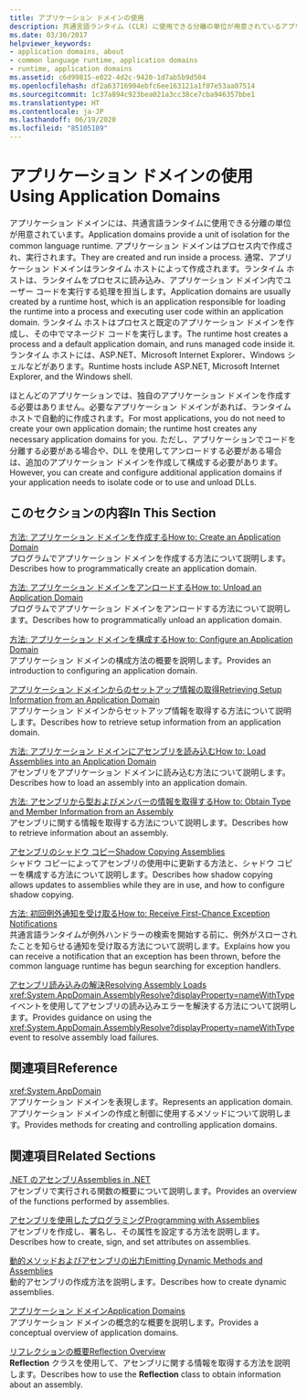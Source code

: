 ```yaml
---
title: アプリケーション ドメインの使用
description: 共通言語ランタイム (CLR) に使用できる分離の単位が用意されているアプリケーション ドメインを使用します。 アプリケーション ドメインは、プロセス内で作成され、実行されます。
ms.date: 03/30/2017
helpviewer_keywords:
- application domains, about
- common language runtime, application domains
- runtime, application domains
ms.assetid: c6d99815-e022-4d2c-9420-1d7ab5b9d504
ms.openlocfilehash: df2a63716904ebfc6ee163121a1f07e53aa07514
ms.sourcegitcommit: 1c37a894c923bea021a3cc38ce7cba946357bbe1
ms.translationtype: HT
ms.contentlocale: ja-JP
ms.lasthandoff: 06/19/2020
ms.locfileid: "85105189"
---
```

# <a name="using-application-domains"></a><span data-ttu-id="6e8e4-104">アプリケーション ドメインの使用</span><span class="sxs-lookup"><span data-stu-id="6e8e4-104">Using Application Domains</span></span>

<span data-ttu-id="6e8e4-105">アプリケーション ドメインには、共通言語ランタイムに使用できる分離の単位が用意されています。</span><span class="sxs-lookup"><span data-stu-id="6e8e4-105">Application domains provide a unit of isolation for the common language runtime.</span></span> <span data-ttu-id="6e8e4-106">アプリケーション ドメインはプロセス内で作成され、実行されます。</span><span class="sxs-lookup"><span data-stu-id="6e8e4-106">They are created and run inside a process.</span></span> <span data-ttu-id="6e8e4-107">通常、アプリケーション ドメインはランタイム ホストによって作成されます。ランタイム ホストは、ランタイムをプロセスに読み込み、アプリケーション ドメイン内でユーザー コードを実行する処理を担当します。</span><span class="sxs-lookup"><span data-stu-id="6e8e4-107">Application domains are usually created by a runtime host, which is an application responsible for loading the runtime into a process and executing user code within an application domain.</span></span> <span data-ttu-id="6e8e4-108">ランタイム ホストはプロセスと既定のアプリケーション ドメインを作成し、その中でマネージド コードを実行します。</span><span class="sxs-lookup"><span data-stu-id="6e8e4-108">The runtime host creates a process and a default application domain, and runs managed code inside it.</span></span> <span data-ttu-id="6e8e4-109">ランタイム ホストには、ASP.NET、Microsoft Internet Explorer、Windows シェルなどがあります。</span><span class="sxs-lookup"><span data-stu-id="6e8e4-109">Runtime hosts include ASP.NET, Microsoft Internet Explorer, and the Windows shell.</span></span>  
  
<span data-ttu-id="6e8e4-110">ほとんどのアプリケーションでは、独自のアプリケーション ドメインを作成する必要はありません。必要なアプリケーション ドメインがあれば、ランタイム ホストで自動的に作成されます。</span><span class="sxs-lookup"><span data-stu-id="6e8e4-110">For most applications, you do not need to create your own application domain; the runtime host creates any necessary application domains for you.</span></span> <span data-ttu-id="6e8e4-111">ただし、アプリケーションでコードを分離する必要がある場合や、DLL を使用してアンロードする必要がある場合は、追加のアプリケーション ドメインを作成して構成する必要があります。</span><span class="sxs-lookup"><span data-stu-id="6e8e4-111">However, you can create and configure additional application domains if your application needs to isolate code or to use and unload DLLs.</span></span>  
  
## <a name="in-this-section"></a><span data-ttu-id="6e8e4-112">このセクションの内容</span><span class="sxs-lookup"><span data-stu-id="6e8e4-112">In This Section</span></span>  

[<span data-ttu-id="6e8e4-113">方法: アプリケーション ドメインを作成する</span><span class="sxs-lookup"><span data-stu-id="6e8e4-113">How to: Create an Application Domain</span></span>](how-to-create-an-application-domain.md)  
<span data-ttu-id="6e8e4-114">プログラムでアプリケーション ドメインを作成する方法について説明します。</span><span class="sxs-lookup"><span data-stu-id="6e8e4-114">Describes how to programmatically create an application domain.</span></span>  
  
[<span data-ttu-id="6e8e4-115">方法: アプリケーション ドメインをアンロードする</span><span class="sxs-lookup"><span data-stu-id="6e8e4-115">How to: Unload an Application Domain</span></span>](how-to-unload-an-application-domain.md)  
<span data-ttu-id="6e8e4-116">プログラムでアプリケーション ドメインをアンロードする方法について説明します。</span><span class="sxs-lookup"><span data-stu-id="6e8e4-116">Describes how to programmatically unload an application domain.</span></span>  
  
[<span data-ttu-id="6e8e4-117">方法: アプリケーション ドメインを構成する</span><span class="sxs-lookup"><span data-stu-id="6e8e4-117">How to: Configure an Application Domain</span></span>](how-to-configure-an-application-domain.md)  
<span data-ttu-id="6e8e4-118">アプリケーション ドメインの構成方法の概要を説明します。</span><span class="sxs-lookup"><span data-stu-id="6e8e4-118">Provides an introduction to configuring an application domain.</span></span>  
  
[<span data-ttu-id="6e8e4-119">アプリケーション ドメインからのセットアップ情報の取得</span><span class="sxs-lookup"><span data-stu-id="6e8e4-119">Retrieving Setup Information from an Application Domain</span></span>](retrieve-setup-information.md)  
<span data-ttu-id="6e8e4-120">アプリケーション ドメインからセットアップ情報を取得する方法について説明します。</span><span class="sxs-lookup"><span data-stu-id="6e8e4-120">Describes how to retrieve setup information from an application domain.</span></span>  
  
[<span data-ttu-id="6e8e4-121">方法: アプリケーション ドメインにアセンブリを読み込む</span><span class="sxs-lookup"><span data-stu-id="6e8e4-121">How to: Load Assemblies into an Application Domain</span></span>](how-to-load-assemblies-into-an-application-domain.md)  
<span data-ttu-id="6e8e4-122">アセンブリをアプリケーション ドメインに読み込む方法について説明します。</span><span class="sxs-lookup"><span data-stu-id="6e8e4-122">Describes how to load an assembly into an application domain.</span></span>  
  
[<span data-ttu-id="6e8e4-123">方法: アセンブリから型およびメンバーの情報を取得する</span><span class="sxs-lookup"><span data-stu-id="6e8e4-123">How to: Obtain Type and Member Information from an Assembly</span></span>](../reflection-and-codedom/get-type-member-information.md)  
<span data-ttu-id="6e8e4-124">アセンブリに関する情報を取得する方法について説明します。</span><span class="sxs-lookup"><span data-stu-id="6e8e4-124">Describes how to retrieve information about an assembly.</span></span>  
  
[<span data-ttu-id="6e8e4-125">アセンブリのシャドウ コピー</span><span class="sxs-lookup"><span data-stu-id="6e8e4-125">Shadow Copying Assemblies</span></span>](shadow-copy-assemblies.md)  
<span data-ttu-id="6e8e4-126">シャドウ コピーによってアセンブリの使用中に更新する方法と、シャドウ コピーを構成する方法について説明します。</span><span class="sxs-lookup"><span data-stu-id="6e8e4-126">Describes how shadow copying allows updates to assemblies while they are in use, and how to configure shadow copying.</span></span>  
  
[<span data-ttu-id="6e8e4-127">方法: 初回例外通知を受け取る</span><span class="sxs-lookup"><span data-stu-id="6e8e4-127">How to: Receive First-Chance Exception Notifications</span></span>](how-to-receive-first-chance-exception-notifications.md)  
<span data-ttu-id="6e8e4-128">共通言語ランタイムが例外ハンドラーの検索を開始する前に、例外がスローされたことを知らせる通知を受け取る方法について説明します。</span><span class="sxs-lookup"><span data-stu-id="6e8e4-128">Explains how you can receive a notification that an exception has been thrown, before the common language runtime has begun searching for exception handlers.</span></span>  
  
[<span data-ttu-id="6e8e4-129">アセンブリ読み込みの解決</span><span class="sxs-lookup"><span data-stu-id="6e8e4-129">Resolving Assembly Loads</span></span>](../../standard/assembly/resolve-loads.md)  
<span data-ttu-id="6e8e4-130"><xref:System.AppDomain.AssemblyResolve?displayProperty=nameWithType> イベントを使用してアセンブリの読み込みエラーを解決する方法について説明します。</span><span class="sxs-lookup"><span data-stu-id="6e8e4-130">Provides guidance on using the <xref:System.AppDomain.AssemblyResolve?displayProperty=nameWithType> event to resolve assembly load failures.</span></span>  
  
## <a name="reference"></a><span data-ttu-id="6e8e4-131">関連項目</span><span class="sxs-lookup"><span data-stu-id="6e8e4-131">Reference</span></span>  

<xref:System.AppDomain>  
<span data-ttu-id="6e8e4-132">アプリケーション ドメインを表現します。</span><span class="sxs-lookup"><span data-stu-id="6e8e4-132">Represents an application domain.</span></span> <span data-ttu-id="6e8e4-133">アプリケーション ドメインの作成と制御に使用するメソッドについて説明します。</span><span class="sxs-lookup"><span data-stu-id="6e8e4-133">Provides methods for creating and controlling application domains.</span></span>  
  
## <a name="related-sections"></a><span data-ttu-id="6e8e4-134">関連項目</span><span class="sxs-lookup"><span data-stu-id="6e8e4-134">Related Sections</span></span>  
[<span data-ttu-id="6e8e4-135">.NET のアセンブリ</span><span class="sxs-lookup"><span data-stu-id="6e8e4-135">Assemblies in .NET</span></span>](../../standard/assembly/index.md)  
<span data-ttu-id="6e8e4-136">アセンブリで実行される関数の概要について説明します。</span><span class="sxs-lookup"><span data-stu-id="6e8e4-136">Provides an overview of the functions performed by assemblies.</span></span>  
  
[<span data-ttu-id="6e8e4-137">アセンブリを使用したプログラミング</span><span class="sxs-lookup"><span data-stu-id="6e8e4-137">Programming with Assemblies</span></span>](../../standard/assembly/index.md)  
<span data-ttu-id="6e8e4-138">アセンブリを作成し、署名し、その属性を設定する方法を説明します。</span><span class="sxs-lookup"><span data-stu-id="6e8e4-138">Describes how to create, sign, and set attributes on assemblies.</span></span>  
  
[<span data-ttu-id="6e8e4-139">動的メソッドおよびアセンブリの出力</span><span class="sxs-lookup"><span data-stu-id="6e8e4-139">Emitting Dynamic Methods and Assemblies</span></span>](../reflection-and-codedom/emitting-dynamic-methods-and-assemblies.md)  
<span data-ttu-id="6e8e4-140">動的アセンブリの作成方法を説明します。</span><span class="sxs-lookup"><span data-stu-id="6e8e4-140">Describes how to create dynamic assemblies.</span></span>  
  
[<span data-ttu-id="6e8e4-141">アプリケーション ドメイン</span><span class="sxs-lookup"><span data-stu-id="6e8e4-141">Application Domains</span></span>](application-domains.md)  
<span data-ttu-id="6e8e4-142">アプリケーション ドメインの概念的な概要を説明します。</span><span class="sxs-lookup"><span data-stu-id="6e8e4-142">Provides a conceptual overview of application domains.</span></span>  
  
[<span data-ttu-id="6e8e4-143">リフレクションの概要</span><span class="sxs-lookup"><span data-stu-id="6e8e4-143">Reflection Overview</span></span>](../reflection-and-codedom/reflection.md)  
<span data-ttu-id="6e8e4-144">**Reflection** クラスを使用して、アセンブリに関する情報を取得する方法を説明します。</span><span class="sxs-lookup"><span data-stu-id="6e8e4-144">Describes how to use the **Reflection** class to obtain information about an assembly.</span></span>
